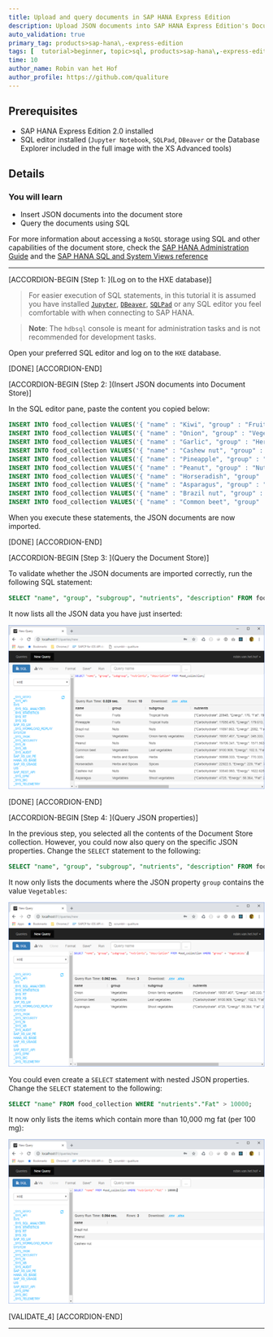 ```yaml
---
title: Upload and query documents in SAP HANA Express Edition
description: Upload JSON documents into SAP HANA Express Edition's Document Store and query its data
auto_validation: true
primary_tag: products>sap-hana\,-express-edition
tags: [  tutorial>beginner, topic>sql, products>sap-hana\,-express-edition ]
time: 10
author_name: Robin van het Hof
author_profile: https://github.com/qualiture
---
```


## Prerequisites  
 - SAP HANA Express Edition 2.0 installed
 - SQL editor installed (`Jupyter Notebook`, `SQLPad`, `DBeaver` or the Database Explorer included in the full image with the XS Advanced tools)

## Details
### You will learn  
- Insert JSON documents into the document store
- Query the documents using SQL

For more information about accessing a `NoSQL` storage using SQL and other capabilities of the document store, check the [SAP HANA Administration Guide](https://help.sap.com/viewer/6b94445c94ae495c83a19646e7c3fd56/2.0.03/en-US/5e783b7f5a9749bcbfffe167524aeccc.html) and the [SAP HANA SQL and System Views reference](https://help.sap.com/viewer/4fe29514fd584807ac9f2a04f6754767/2.0.03/en-US/2282aef7db6846b68f09d72be04cb9c0.html?q=document%20store)


---

[ACCORDION-BEGIN [Step 1: ](Log on to the HXE database)]

> For easier execution of SQL statements, in this tutorial it is assumed you have installed [`Jupyter`](https://developers.sap.com/tutorials/mlb-hxe-tools-jupyter.html), [`DBeaver`](https://developers.sap.com/tutorials/hxe-cj1-download-sql-client.html), [`SQLPad`](https://blogs.sap.com/2018/02/05/sqlpad-meets-sap-hana/) or any SQL editor you feel comfortable with when connecting to SAP HANA.

> **Note**: The `hdbsql` console is meant for administration tasks and is not recommended for development tasks.

Open your preferred SQL editor and log on to the `HXE` database.

[DONE]
[ACCORDION-END]


[ACCORDION-BEGIN [Step 2: ](Insert JSON documents into Document Store)]

In the SQL editor pane, paste the content you copied below:

```SQL
INSERT INTO food_collection VALUES('{ "name" : "Kiwi", "group" : "Fruits", "subgroup" : "Tropical fruits", "nutrients" : { "Carbohydrate" : 20945.0, "Energy" : 176.0, "Fat" : 1955.0, "Fiber" : 1925.0, "Proteins" : 1421.3 }, "description" : "The kiwifruit, often shortened to kiwi in many parts of the world, is the edible berry of a woody vine in the genus Actinidia. The most common cultivar group of kiwifruit (''Hayward'') is oval, about the size of a large hen''s egg (5?8 centimetres in length and 4.5?5.5 centimetres in diameter). It has a fibrous, dull greenish-brown skin and bright green or golden flesh with rows of tiny, black, edible seeds. The fruit has a soft texture and a sweet but unique flavor, and today is a commercial crop in several countries, such as Italy, New Zealand, Chile, Greece and France." }');
INSERT INTO food_collection VALUES('{ "name" : "Onion", "group" : "Vegetables", "subgroup" : "Onion-family vegetables", "nutrients" : { "Carbohydrate" : 18057.407, "Energy" : 345.333, "Fat" : 0.0, "Fiber" : 2296.154, "Proteins" : 2150.741 }, "description" : "Allium haematochiton is a species of wild onion known by the common name redskin onion. It is native to northern Baja California and southern California. It it grows on the slopes of the coastal hills and mountains, such as those of the Peninsular Ranges, Transverse Ranges, and southern California Coast Ranges." }');
INSERT INTO food_collection VALUES('{ "name" : "Garlic", "group" : "Herbs and Spices", "subgroup" : "Herbs", "nutrients" : { "Carbohydrate" : 50898.333, "Energy" : 770.333, "Fat" : 0.0, "Fiber" : 3850.000, "Proteins" : 8301.667 }, "description" : "With a history of human use of over 7,000 years, garlic (Allium sativum) is native to central Asia, and has long been a staple in the Mediterranean region, as well as a frequent seasoning in Asia, Africa, and Europe. There are two sub-varieties of allium sativum: Allium sativum var. sativum (soft-necked garlic) and Allium sativum var. ophioscorodon (hard-necked garlic). Soft-necked garlic is the most commonly found. Bulb garlic is available in many forms, including fresh, frozen, dried, fermented (black garlic) and shelf stable products (in tubes or jars)." }');
INSERT INTO food_collection VALUES('{ "name" : "Cashew nut", "group" : "Nuts", "subgroup" : "Nuts", "nutrients" : { "Carbohydrate" : 33540.993, "Energy" : 1622.625, "Fat" : 15466.667, "Fiber" : 2381.818, "Proteins" : 13402.857 }, "description" : "The cashew, or caju, is a small tree native to Brazil. Cashew nuts are the seeds of the cashew apple, and are found in the grey bump at the end of the fruit. The cashew apple itself is sweet, soft and juicy.Cashews are usually sold roasted and salted and eaten as a snack." }');
INSERT INTO food_collection VALUES('{ "name" : "Pineapple", "group" : "Fruits", "subgroup" : "Tropical fruits", "nutrients" : { "Carbohydrate" : 17650.476, "Energy" : 179.613, "Fat" : 2188.600, "Fiber" : 705.263, "Proteins" : 542.857 }, "description" : "The Pineapple (Ananas comosus), named for its resemblance to the pine cone, is a tropical plant with edible multiple fruit consisting of coalesced berries, and the most economically significant plant in the Bromeliaceae family. Pineapples may be cultivated from a crown cutting of the fruit, possibly flowering in 20–24 months and fruiting in the following six months. Pineapple does not ripen significantly post-harvest. Pineapples are consumed fresh, cooked, juiced, and preserved, and are found in a wide array of cuisines. In addition to consumption, in the Philippines the pineapple''s leaves are used to produce the textile fiber piña- employed as a component of wall paper and furnishings, amongst other uses." }');
INSERT INTO food_collection VALUES('{ "name" : "Peanut", "group" : "Nuts", "subgroup" : "Nuts", "nutrients" : { "Carbohydrate" : 19706.341, "Energy" : 1571.563, "Fat" : 14543.900, "Fiber" : 6891.892, "Proteins" : 22098.293 }, "description" : "The peanut, also known as the groundnut and the goober and taxonomically classified as Arachis hypogaea, is a legume crop grown mainly for its edible seeds. It is widely grown in the tropics and subtropics, being important to both small and large commercial producers. It is classified as both a grain legume and, because of its high oil content, an oil crop. World annual production of shelled peanuts was 42 million tonnes in 2014. Atypically among crop plants, peanut pods develop underground rather than aboveground. It is this characteristic that the botanist Linnaeus used to assign the specific name hypogaea, which means ''under the earth''." }');
INSERT INTO food_collection VALUES('{ "name" : "Horseradish", "group" : "Herbs and Spices", "subgroup" : "Spices", "nutrients" : { "Carbohydrate" : 22922.500, "Energy" : 229.000, "Fat" : 700.000, "Fiber" : 3600.000, "Proteins" : 4557.500 }, "description" : "Horseradish (Armoracia rusticana, syn. Cochlearia armoracia) is a perennial plant of the Brassicaceae family (which also includes mustard, wasabi, broccoli, and cabbage). The plant is probably native to southeastern Europe and western Asia. It is now popular around the world. It grows up to 1.5 metres (5 feet) tall, and is cultivated primarily for its large, white, tapered root. The intact horseradish root has hardly any aroma. When cut or grated, however, enzymes from the now-broken plant cells break down sinigrin to produce allyl isothiocyanate, which irritates the mucous membranes of the sinuses and eyes. Once exposed to air (via grating) or heat, if not used immediately or mixed in vinegar, the grated mash darkens, loses its pungency, and becomes unpleasantly bitter-tasting." }');
INSERT INTO food_collection VALUES('{ "name" : "Asparagus", "group" : "Vegetables", "subgroup" : "Shoot vegetables", "nutrients" : { "Carbohydrate" : 4725.000, "Energy" : 58.364, "Fat" : 2150.000, "Fiber" : 1276.471, "Proteins" : 2872.889 }, "description" : "Asparagus officinalis is a spring vegetable, a flowering perennial plant species in the genus Asparagus. It was once classified in the lily family, like its Allium cousins, onions and garlic, but the Liliaceae have been split and the onion-like plants are now in the family Amaryllidaceae and asparagus in the Asparagaceae. Asparagus officinalis is native to most of Europe, northern Africa and western Asia, and is widely cultivated as a vegetable crop." }');
INSERT INTO food_collection VALUES('{ "name" : "Brazil nut", "group" : "Nuts", "subgroup" : "Nuts", "nutrients" : { "Carbohydrate" : 11897.863, "Energy" : 2082.000, "Fat" : 67459.500, "Fiber" : 4266.667, "Proteins" : 11679.000 }, "description" : "The Brazil nut (Bertholletia excelsa) is a South American tree in the family Lecythidaceae, and also the name of the tree''s commercially harvested edible seed." }');
INSERT INTO food_collection VALUES('{ "name" : "Common beet", "group" : "Vegetables", "subgroup" : "Leaf vegetables", "nutrients" : { "Carbohydrate" : 9100.909, "Energy" : 102.500, "Fat" : 0.0, "Fiber" : 2327.273, "Proteins" : 1490.000 }, "description" : "The beet (Beta vulgaris) is a plant in the Chenopodiaceae family which is now included in Amaranthaceae family. It is best known in its numerous cultivated varieties, the most well known of which is the root vegetable known as the beetroot or garden beet. However, other cultivated varieties include the leaf vegetable chard, as well as the root vegetable sugar beet, which is important in the production of table sugar, and mangelwurzel, which is a fodder crop. Three subspecies are typically recognised. All cultivated varieties fall into the subspecies Beta vulgaris subsp. vulgaris, while Beta vulgaris subsp. maritima, commonly known as the sea beet, is the wild ancestor of these, and is found throughout the Mediterranean, the Atlantic coast of Europe, the Near East, and India. A second wild subspecies, Beta vulgaris subsp. adanensis, occurs from Greece to Syria. The roots are most commonly deep red-purple in color, but come in a wide variety of other shades, including golden yellow and red-and-white striped. Beta vulgaris is a herbaceous biennial or, rarely, perennial plant with leafy stems growing to 1–2 m tall. The leaves are heart-shaped, 5–20 cm long on wild plants (often much larger in cultivated plants). The flowers are produced in dense spikes; each flower is very small, 3–5 mm diameter, green or tinged reddish, with five petals; they are wind pollinated. The fruit is a cluster of hard nutlets." }');
```

When you execute these statements, the JSON documents are now imported.

[DONE]
[ACCORDION-END]


[ACCORDION-BEGIN [Step 3: ](Query the Document Store)]

To validate whether the JSON documents are imported correctly, run the following SQL statement:

```SQL
SELECT "name", "group", "subgroup", "nutrients", "description" FROM food_collection;
```

It now lists all the JSON data you have just inserted:

![foodDB database](hxe-docstore-02-query-jsondocs-02.png)


[DONE]
[ACCORDION-END]

[ACCORDION-BEGIN [Step 4: ](Query JSON properties)]

In the previous step, you selected all the contents of the Document Store collection. However, you could now also query on the specific JSON properties. Change the `SELECT` statement to the following:

```SQL
SELECT "name", "group", "subgroup", "nutrients", "description" FROM food_collection WHERE "group" = 'Vegetables';
```

It now only lists the documents where the JSON property `group` contains the value `Vegetables`:

![foodDB database](hxe-docstore-02-query-jsondocs-03.png)

You could even create a `SELECT` statement with nested JSON properties. Change the `SELECT` statement to the following:

```SQL
SELECT "name" FROM food_collection WHERE "nutrients"."Fat" > 10000;
```

It now only lists the items which contain more than 10,000 mg fat (per 100 mg):

![foodDB database](hxe-docstore-02-query-jsondocs-04.png)


[VALIDATE_4]
[ACCORDION-END]



---
